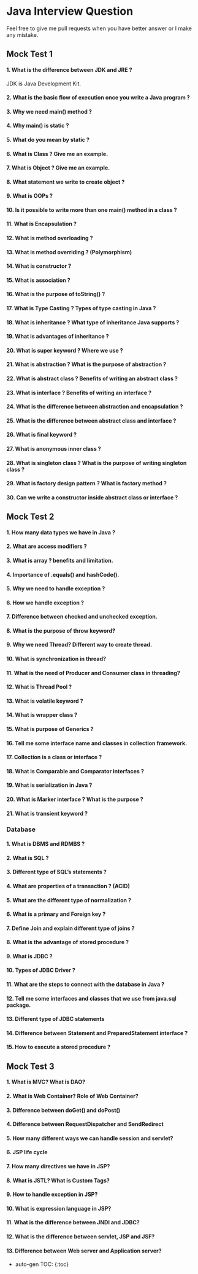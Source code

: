 # Java Interview Question

Feel free to give me pull requests when you have better answer or I make any mistake.

## Mock Test 1

#### 1.	What is the difference between JDK and JRE ?

JDK is Java Development Kit.
 
#### 2.	What is the basic flow of execution once you write a Java program ?
 
#### 3.	Why we need main() method ?
 
#### 4.	Why main() is static ?

#### 5.	What do you mean by static ?
  
#### 6.	What is Class ? Give me an example.
 
#### 7.	What is Object ? Give me an example. 
 
#### 8.	What statement we write to create object ?
 
#### 9.	What is OOPs ?
 
#### 10.	Is it possible to write more than one main() method in a class ?

#### 11.	What is Encapsulation ?
 
#### 12.	What is method overloading ?
 
#### 13.	What is method overriding ? (Polymorphism)
 
#### 14.	What is constructor ?
 
#### 15.	What is association ?
 
#### 16.	What is the purpose of toString() ? 
 
#### 17.	What is Type Casting ? Types of type casting in Java ?

#### 18.	What is inheritance ? What type of inheritance Java supports ?
 
#### 19.	What is advantages of inheritance ?
 
#### 20.	What is super keyword ? Where we use ?

#### 21.	What is abstraction ? What is the purpose of abstraction ?
 
#### 22.	What is abstract class ? Benefits of writing an abstract class ?
 
#### 23.	What is interface ? Benefits of writing an interface ?
 
#### 24.	What is the difference between abstraction and encapsulation ?
 
#### 25.	What is the difference between abstract class and interface ?
 
#### 26.	What is final keyword ?
 
#### 27.	What is anonymous inner class ?
 
#### 28.	What is singleton class ? What is the purpose of writing singleton class ?
 
#### 29.	What is factory design pattern ? What is factory method ?

#### 30.	Can we write a constructor inside abstract class or interface ?

## Mock Test 2

#### 1.	How many data types we have in Java ?

#### 2.	What are access modifiers ?

#### 3.	What is array ? benefits and limitation.

#### 4.	Importance of .equals() and hashCode().

#### 5.	Why we need to handle exception ?

#### 6.	How we handle exception ?

#### 7.	Difference between checked and unchecked exception.

#### 8.	What is the purpose of throw keyword?

#### 9.	Why we need Thread? Different way to create thread.

#### 10.	What is synchronization in thread?

#### 11.	What is the need of Producer and Consumer class in threading?

#### 12.	What is Thread Pool ?

#### 13.	What is volatile keyword ?

#### 14.	What is wrapper class ?

#### 15.	What is purpose of Generics ?

#### 16.	Tell me some interface name and classes in collection framework.

#### 17.	Collection is a class or interface ?

#### 18.	What is Comparable and Comparator interfaces ?

#### 19.	What is serialization in Java ?

#### 20.	What is Marker interface ? What is the purpose ?

#### 21.	What is transient keyword ?

### Database

#### 1.	What is DBMS and RDMBS ?

#### 2.	What is SQL ?

#### 3.	Different type of SQL’s statements ?

#### 4.	What are properties of a transaction ?	(ACID)

#### 5.	What are the different type of normalization ?

#### 6.	What is a primary and Foreign key ?

#### 7.	Define Join and explain different type of joins ?

#### 8.	What is the advantage of stored procedure ?

#### 9.	What is JDBC ?

#### 10.	Types of JDBC Driver ?

#### 11.	What are the steps to connect with the database in Java ?

#### 12.	Tell me some interfaces and classes that we use from java.sql package.

#### 13.	Different type of JDBC statements

#### 14.	Difference between Statement and PreparedStatement interface ?

#### 15.	How to execute a stored procedure ?

## Mock Test 3

#### 1.	What is MVC? What is DAO?

#### 2.	What is Web Container? Role of Web Container?

#### 3.	Difference between doGet() and doPost()

#### 4.	Difference between RequestDispatcher and SendRedirect

#### 5.	How many different ways we can handle session and servlet?

#### 6.	JSP life cycle

#### 7.	How many directives we have in JSP?

#### 8.	What is JSTL? What is Custom Tags?

#### 9.	How to handle exception in JSP?

#### 10.	What is expression language in JSP?

#### 11.	What is the difference between JNDI and JDBC?

#### 12.	What is the difference between servlet, JSP and JSF?

#### 13.	Difference between Web server and Application server?




* auto-gen TOC:
{:toc}
